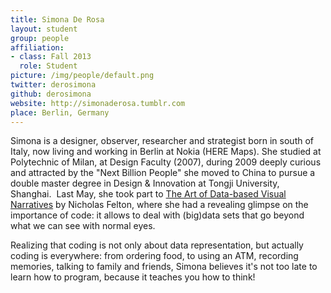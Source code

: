 ```yaml
---
title: Simona De Rosa
layout: student
group: people
affiliation:
- class: Fall 2013
  role: Student
picture: /img/people/default.png
twitter: derosimona
github: derosimona
website: http://simonaderosa.tumblr.com
place: Berlin, Germany
---
```

Simona is a designer, observer, researcher and strategist born in south of Italy, now living and working in Berlin at Nokia (HERE Maps). She studied at Polytechnic of Milan, at Design Faculty (2007), during 2009 deeply curious and attracted by the "Next Billion People" she moved to China to pursue a double master degree in Design & Innovation at Tongji University, Shanghai.  Last May, she took part to [The Art of Data-based Visual Narratives](http://gestaltenspace.tumblr.com/post/51724176169/gestalten-workshop-with-nicolas-felton-thank) by Nicholas Felton, where she had a revealing glimpse on the importance of code: it allows to deal with (big)data sets that go beyond what we can see with normal eyes.

Realizing that coding is not only about data representation, but actually coding is everywhere: from ordering food, to using an ATM, recording memories, talking to family and friends, Simona believes it's not too late to learn how to program, because it teaches you how to think!
